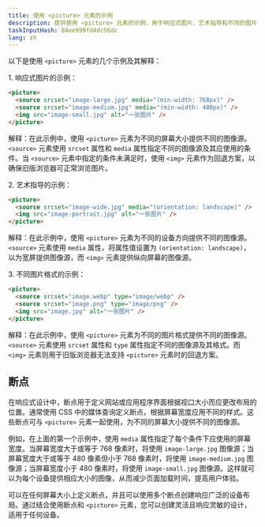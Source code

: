 ```yaml
---
title: 使用 <picture> 元素的示例
description: 提供使用 <picture> 元素的示例，用于响应式图片、艺术指导和不同的图片格式。
taskInputHash: 84ee999fd4dc56dc
lang: zh
---
```

以下是使用 `<picture>` 元素的几个示例及其解释：

1\. 响应式图片的示例：

```html
<picture>
  <source srcset="image-large.jpg" media="(min-width: 768px)" />
  <source srcset="image-medium.jpg" media="(min-width: 480px)" />
  <img src="image-small.jpg" alt="一张图片" />
</picture>
```

解释：在此示例中，使用 `<picture>` 元素为不同的屏幕大小提供不同的图像源。`<source>` 元素使用 `srcset` 属性和 `media` 属性指定不同的图像源及其应使用的条件。当 `<source>` 元素中指定的条件未满足时，使用 `<img>` 元素作为回退方案，以确保旧版浏览器可正常浏览图片。

2\. 艺术指导的示例：

```html
<picture>
  <source srcset="image-wide.jpg" media="(orientation: landscape)" />
  <img src="image-portrait.jpg" alt="一张图片" />
</picture>
```

解释：在此示例中，使用 `<picture>` 元素为不同的设备方向提供不同的图像源。`<source>` 元素使用 `media` 属性，将属性值设置为 `(orientation: landscape)`，以为宽屏提供图像源，而 `<img>` 元素提供纵向屏幕的图像源。

3\. 不同图片格式的示例：

```html
<picture>
  <source srcset="image.webp" type="image/webp" />
  <source srcset="image.png" type="image/png" />
  <img src="image.jpg" alt="一张图片" />
</picture>
```

解释：在此示例中，使用 `<picture>` 元素为不同的图片格式提供不同的图像源。`<source>` 元素使用 `srcset` 属性和 `type` 属性指定不同的图像源及其格式。而 `<img>` 元素则用于旧版浏览器无法支持 `<picture>` 元素时的回退方案。

## 断点

在响应式设计中，断点用于定义网站或应用程序界面根据视口大小而应更改布局的位置。通常使用 CSS 中的媒体查询定义断点，根据屏幕宽度应用不同的样式。这些断点可与 `<picture>` 元素一起使用，为不同的屏幕大小提供不同的图像源。

例如，在上面的第一个示例中，使用 `media` 属性指定了每个条件下应使用的屏幕宽度。当屏幕宽度大于或等于 768 像素时，将使用 `image-large.jpg` 图像源；当屏幕宽度大于或等于 480 像素但小于 768 像素时，将使用 `image-medium.jpg` 图像源；当屏幕宽度小于 480 像素时，将使用 `image-small.jpg` 图像源。这样就可以为每个设备提供相应大小的图像，从而减少页面加载时间，提高用户体验。

可以在任何屏幕大小上定义断点，并且可以使用多个断点创建响应广泛的设备布局。通过结合使用断点和 `<picture>` 元素，您可以创建灵活且响应灵敏的设计，适用于任何设备。
